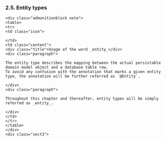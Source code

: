 ### 2.5. Entity types

    <div class="admonitionblock note">
    <table>
    <tr>
    <td class="icon">

    </td>
    <td class="content">
    <div class="title">Usage of the word _entity_</div>
    <div class="paragraph">

    The entity type describes the mapping between the actual persistable domain model object and a database table row.
    To avoid any confusion with the annotation that marks a given entity type, the annotation will be further referred as `@Entity`.

    </div>
    <div class="paragraph">

    Throughout this chapter and thereafter, entity types will be simply referred as _entity_.

    </div>
    </td>
    </tr>
    </table>
    </div>
    <div class="sect3">